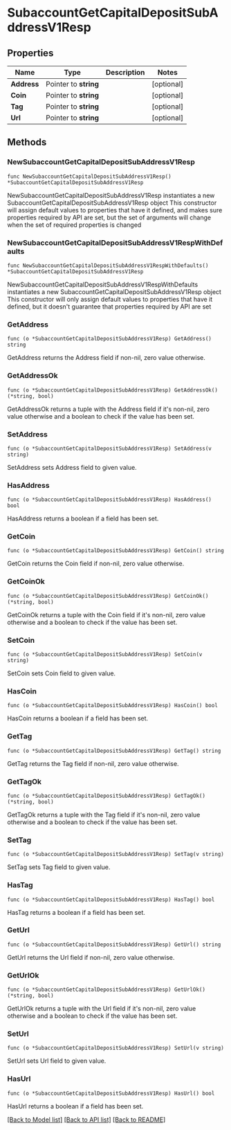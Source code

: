 # SubaccountGetCapitalDepositSubAddressV1Resp

## Properties

Name | Type | Description | Notes
------------ | ------------- | ------------- | -------------
**Address** | Pointer to **string** |  | [optional] 
**Coin** | Pointer to **string** |  | [optional] 
**Tag** | Pointer to **string** |  | [optional] 
**Url** | Pointer to **string** |  | [optional] 

## Methods

### NewSubaccountGetCapitalDepositSubAddressV1Resp

`func NewSubaccountGetCapitalDepositSubAddressV1Resp() *SubaccountGetCapitalDepositSubAddressV1Resp`

NewSubaccountGetCapitalDepositSubAddressV1Resp instantiates a new SubaccountGetCapitalDepositSubAddressV1Resp object
This constructor will assign default values to properties that have it defined,
and makes sure properties required by API are set, but the set of arguments
will change when the set of required properties is changed

### NewSubaccountGetCapitalDepositSubAddressV1RespWithDefaults

`func NewSubaccountGetCapitalDepositSubAddressV1RespWithDefaults() *SubaccountGetCapitalDepositSubAddressV1Resp`

NewSubaccountGetCapitalDepositSubAddressV1RespWithDefaults instantiates a new SubaccountGetCapitalDepositSubAddressV1Resp object
This constructor will only assign default values to properties that have it defined,
but it doesn't guarantee that properties required by API are set

### GetAddress

`func (o *SubaccountGetCapitalDepositSubAddressV1Resp) GetAddress() string`

GetAddress returns the Address field if non-nil, zero value otherwise.

### GetAddressOk

`func (o *SubaccountGetCapitalDepositSubAddressV1Resp) GetAddressOk() (*string, bool)`

GetAddressOk returns a tuple with the Address field if it's non-nil, zero value otherwise
and a boolean to check if the value has been set.

### SetAddress

`func (o *SubaccountGetCapitalDepositSubAddressV1Resp) SetAddress(v string)`

SetAddress sets Address field to given value.

### HasAddress

`func (o *SubaccountGetCapitalDepositSubAddressV1Resp) HasAddress() bool`

HasAddress returns a boolean if a field has been set.

### GetCoin

`func (o *SubaccountGetCapitalDepositSubAddressV1Resp) GetCoin() string`

GetCoin returns the Coin field if non-nil, zero value otherwise.

### GetCoinOk

`func (o *SubaccountGetCapitalDepositSubAddressV1Resp) GetCoinOk() (*string, bool)`

GetCoinOk returns a tuple with the Coin field if it's non-nil, zero value otherwise
and a boolean to check if the value has been set.

### SetCoin

`func (o *SubaccountGetCapitalDepositSubAddressV1Resp) SetCoin(v string)`

SetCoin sets Coin field to given value.

### HasCoin

`func (o *SubaccountGetCapitalDepositSubAddressV1Resp) HasCoin() bool`

HasCoin returns a boolean if a field has been set.

### GetTag

`func (o *SubaccountGetCapitalDepositSubAddressV1Resp) GetTag() string`

GetTag returns the Tag field if non-nil, zero value otherwise.

### GetTagOk

`func (o *SubaccountGetCapitalDepositSubAddressV1Resp) GetTagOk() (*string, bool)`

GetTagOk returns a tuple with the Tag field if it's non-nil, zero value otherwise
and a boolean to check if the value has been set.

### SetTag

`func (o *SubaccountGetCapitalDepositSubAddressV1Resp) SetTag(v string)`

SetTag sets Tag field to given value.

### HasTag

`func (o *SubaccountGetCapitalDepositSubAddressV1Resp) HasTag() bool`

HasTag returns a boolean if a field has been set.

### GetUrl

`func (o *SubaccountGetCapitalDepositSubAddressV1Resp) GetUrl() string`

GetUrl returns the Url field if non-nil, zero value otherwise.

### GetUrlOk

`func (o *SubaccountGetCapitalDepositSubAddressV1Resp) GetUrlOk() (*string, bool)`

GetUrlOk returns a tuple with the Url field if it's non-nil, zero value otherwise
and a boolean to check if the value has been set.

### SetUrl

`func (o *SubaccountGetCapitalDepositSubAddressV1Resp) SetUrl(v string)`

SetUrl sets Url field to given value.

### HasUrl

`func (o *SubaccountGetCapitalDepositSubAddressV1Resp) HasUrl() bool`

HasUrl returns a boolean if a field has been set.


[[Back to Model list]](../README.md#documentation-for-models) [[Back to API list]](../README.md#documentation-for-api-endpoints) [[Back to README]](../README.md)


